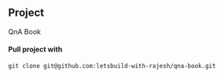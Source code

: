 ## Project
QnA Book

#### Pull project with
`git clone git@github.com:letsbuild-with-rajesh/qna-book.git`
